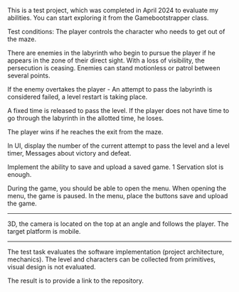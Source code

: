 This is a test project, which was completed in April 2024 to evaluate my abilities.
You can start exploring it from the Gamebootstrapper class.

Test conditions:
The player controls the character who needs to get out of the maze.

There are enemies in the labyrinth who begin to pursue the player if he appears in the zone of their direct sight. With a loss of visibility, the persecution is ceasing. Enemies can stand motionless or patrol between several points. 

If the enemy overtakes the player -
An attempt to pass the labyrinth is considered failed, a level restart is taking place. 

A fixed time is released to pass the level. If the player does not have time to go through the labyrinth in the allotted time, he loses. 

The player wins if he reaches the exit from the maze.

In UI, display the number of the current attempt to pass the level and a level timer,
Messages about victory and defeat.

Implement the ability to save and upload a saved game. 1 Servation slot is enough.

During the game, you should be able to open the menu. When opening the menu, the game is paused. In the menu, place the buttons save and upload the game.

---

3D, the camera is located on the top at an angle and follows the player.
The target platform is mobile.

---

The test task evaluates the software implementation (project architecture, mechanics). 
The level and characters can be collected from primitives, visual design is not evaluated.

The result is to provide a link to the repository.
